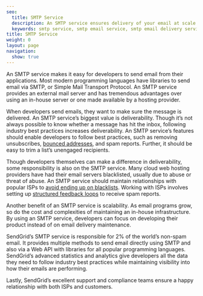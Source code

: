 ```yaml
---
seo:
  title: SMTP Service
  description: An SMTP service ensures delivery of your email at scale.
  keywords: smtp service, smtp email service, smtp email delivery service
title: SMTP Service
weight: 0
layout: page
navigation:
  show: true
---
```


An SMTP service makes it easy for developers to send email from their applications. Most modern programming languages have libraries to send email via SMTP, or Simple Mail Transport Protocol. An SMTP service provides an external mail server and has tremendous advantages over using an in-house server or one made available by a hosting provider.

When developers send emails, they want to make sure the message is delivered. An SMTP service’s biggest value is deliverability. Though it’s not always possible to know whether a message has hit the inbox, following industry best practices increases deliverability. An SMTP service’s features should enable developers to follow best practices, such as removing unsubscribes, [bounced addresses](http://sendgrid.com/blog/email-bounce-management/), and spam reports. Further, it should be easy to trim a list’s unengaged recipients.

Though developers themselves can make a difference in deliverability, some responsibility is also on the SMTP service. Many cloud web hosting providers have had their email servers blacklisted, usually due to abuse or threat of abuse. An SMTP service should maintain relationships with popular ISPs to [avoid ending up on blacklists](http://sendgrid.com/blog/email-blacklist/). Working with ISPs involves setting up [structured feedback loops](http://sendgrid.com/blog/email-feedback-loops-top-4-tips-on-how-to-use-them/) to receive spam reports.

Another benefit of an SMTP service is scalability. As email programs grow, so do the cost and complexities of maintaining an in-house infrastructure. By using an SMTP service, developers can focus on developing their product instead of on email delivery maintenance.

SendGrid’s SMTP service is responsible for 2% of the world’s non-spam email. It provides multiple methods to send email directly using SMTP and also via a Web API with libraries for all popular programming languages. SendGrid’s advanced statistics and analytics give developers all the data they need to follow industry best practices while maintaining visibility into how their emails are performing.

Lastly, SendGrid’s excellent support and compliance teams ensure a happy relationship with both ISPs and customers.